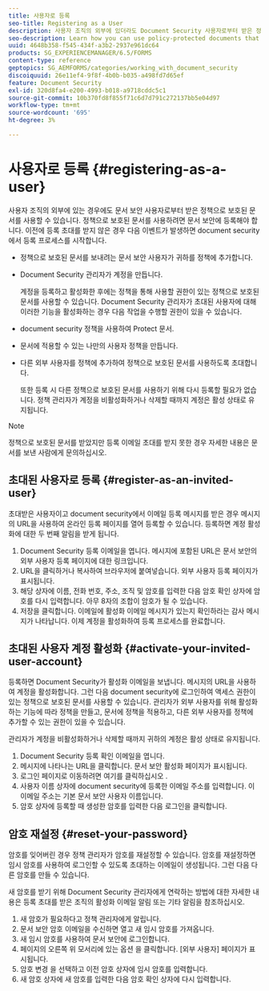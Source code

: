 ```yaml
---
title: 사용자로 등록
seo-title: Registering as a User
description: 사용자 조직의 외부에 있더라도 Document Security 사용자로부터 받은 정책으로 보호된 문서를 사용하는 방법에 대해 알아봅니다.
seo-description: Learn how you can use policy-protected documents that you receive from an document security user, even if you are external to the user's organization.
uuid: 4648b358-f545-434f-a3b2-2937e961dc64
products: SG_EXPERIENCEMANAGER/6.5/FORMS
content-type: reference
geptopics: SG_AEMFORMS/categories/working_with_document_security
discoiquuid: 26e11ef4-9f8f-4b0b-b035-a498fd7d65ef
feature: Document Security
exl-id: 320d8fa4-e200-4993-b018-a9718cddc5c1
source-git-commit: 10b370fd8f855f71c6d7d791c272137bb5e04d97
workflow-type: tm+mt
source-wordcount: '695'
ht-degree: 3%

---
```


# 사용자로 등록 {#registering-as-a-user}

사용자 조직의 외부에 있는 경우에도 문서 보안 사용자로부터 받은 정책으로 보호된 문서를 사용할 수 있습니다. 정책으로 보호된 문서를 사용하려면 문서 보안에 등록해야 합니다. 이전에 등록 초대를 받지 않은 경우 다음 이벤트가 발생하면 document security에서 등록 프로세스를 시작합니다.

* 정책으로 보호된 문서를 보내려는 문서 보안 사용자가 귀하를 정책에 추가합니다.
* Document Security 관리자가 계정을 만듭니다.

  계정을 등록하고 활성화한 후에는 정책을 통해 사용할 권한이 있는 정책으로 보호된 문서를 사용할 수 있습니다. Document Security 관리자가 초대된 사용자에 대해 이러한 기능을 활성화하는 경우 다음 작업을 수행할 권한이 있을 수 있습니다.

* document security 정책을 사용하여 Protect 문서.
* 문서에 적용할 수 있는 나만의 사용자 정책을 만듭니다.
* 다른 외부 사용자를 정책에 추가하여 정책으로 보호된 문서를 사용하도록 초대합니다.

  또한 등록 시 다른 정책으로 보호된 문서를 사용하기 위해 다시 등록할 필요가 없습니다. 정책 관리자가 계정을 비활성화하거나 삭제할 때까지 계정은 활성 상태로 유지됩니다.

>[!NOTE]
>
>정책으로 보호된 문서를 받았지만 등록 이메일 초대를 받지 못한 경우 자세한 내용은 문서를 보낸 사람에게 문의하십시오.

## 초대된 사용자로 등록 {#register-as-an-invited-user}

초대받은 사용자이고 document security에서 이메일 등록 메시지를 받은 경우 메시지의 URL을 사용하여 온라인 등록 페이지를 열어 등록할 수 있습니다. 등록하면 계정 활성화에 대한 두 번째 알림을 받게 됩니다.

1. Document Security 등록 이메일을 엽니다. 메시지에 포함된 URL은 문서 보안의 외부 사용자 등록 페이지에 대한 링크입니다.
1. URL을 클릭하거나 복사하여 브라우저에 붙여넣습니다. 외부 사용자 등록 페이지가 표시됩니다.
1. 해당 상자에 이름, 전화 번호, 주소, 조직 및 암호를 입력한 다음 암호 확인 상자에 암호를 다시 입력합니다. 아무 8자의 조합이 암호가 될 수 있습니다.
1. 저장을 클릭합니다. 이메일에 활성화 이메일 메시지가 있는지 확인하라는 감사 메시지가 나타납니다. 이제 계정을 활성화하여 등록 프로세스를 완료합니다.

## 초대된 사용자 계정 활성화 {#activate-your-invited-user-account}

등록하면 Document Security가 활성화 이메일을 보냅니다. 메시지의 URL을 사용하여 계정을 활성화합니다. 그런 다음 document security에 로그인하여 액세스 권한이 있는 정책으로 보호된 문서를 사용할 수 있습니다. 관리자가 외부 사용자를 위해 활성화하는 기능에 따라 정책을 만들고, 문서에 정책을 적용하고, 다른 외부 사용자를 정책에 추가할 수 있는 권한이 있을 수 있습니다.

관리자가 계정을 비활성화하거나 삭제할 때까지 귀하의 계정은 활성 상태로 유지됩니다.

1. Document Security 등록 확인 이메일을 엽니다.
1. 메시지에 나타나는 URL을 클릭합니다. 문서 보안 활성화 페이지가 표시됩니다.
1. 로그인 페이지로 이동하려면 여기를 클릭하십시오 .
1. 사용자 이름 상자에 document security에 등록한 이메일 주소를 입력합니다. 이 이메일 주소는 기본 문서 보안 사용자 이름입니다.
1. 암호 상자에 등록할 때 생성한 암호를 입력한 다음 로그인을 클릭합니다.

## 암호 재설정 {#reset-your-password}

암호를 잊어버린 경우 정책 관리자가 암호를 재설정할 수 있습니다. 암호를 재설정하면 임시 암호를 사용하여 로그인할 수 있도록 초대하는 이메일이 생성됩니다. 그런 다음 다른 암호를 만들 수 있습니다.

새 암호를 받기 위해 Document Security 관리자에게 연락하는 방법에 대한 자세한 내용은 등록 초대를 받은 조직의 활성화 이메일 알림 또는 기타 알림을 참조하십시오.

1. 새 암호가 필요하다고 정책 관리자에게 알립니다.
1. 문서 보안 암호 이메일을 수신하면 열고 새 임시 암호를 가져옵니다.
1. 새 임시 암호를 사용하여 문서 보안에 로그인합니다.
1. 페이지의 오른쪽 위 모서리에 있는 옵션 을 클릭합니다. [외부 사용자] 페이지가 표시됩니다.
1. 암호 변경 을 선택하고 이전 암호 상자에 임시 암호를 입력합니다.
1. 새 암호 상자에 새 암호를 입력한 다음 암호 확인 상자에 다시 입력합니다.
